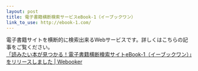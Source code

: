 ```yaml
---
layout: post
title: 電子書籍横断検索サービスeBook-1（イーブックワン）
link_to_use: http://ebook-1.com/
---
```


電子書籍サイトを横断的に検索出来るWebサービスです。詳しくはこちらの記事をご覧ください。<br />
[「読みたい本が見つかる！電子書籍横断検索サイトeBook-1（イーブックワン）」をリリースしました | Webooker](http://webooker.info/2013/10/ebook1-release/)
